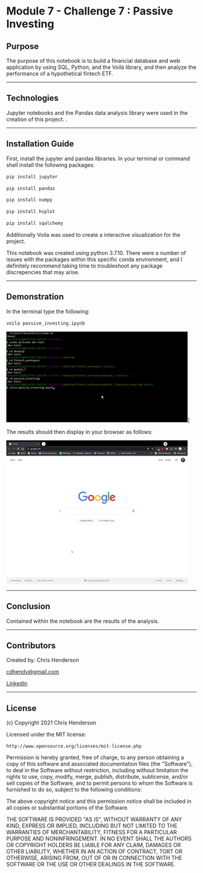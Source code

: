 Module 7 - Challenge 7 : Passive Investing
==========================================

## Purpose

 The purpose of this notebook is to build a financial database and web application by using SQL, Python, and the Voilà library, and then analyze the performance of a hypothetical fintech ETF.

---

## Technologies

Jupyter notebooks and the Pandas data analysis library were used in the creation of this project. .

---

## Installation Guide

First, install the jupyter and pandas libraries. In your terminal or command shell install the following packages: 

```python
pip install jupyter
```

```python
pip install pandas
```

```python
pip install numpy
```

```python
pip install hvplot
```

```python
pip install sqalchemy
```

Additionally Voila was used to create a interactive visualization for the project.

This notebook was created using python 3.7.10. There were a number of issues with the packages within this specific conda environment, and I definitely recommend taking time to troubleshoot any package discrepencies that may arise. 

---
## Demonstration

In the terminal type the following:

```python
voila passive_investing.ipynb
```

![Gitbash](Resources/gitbash.gif)]

The results should then display in your browser as follows:

![Voila](Resources/voila.gif)

---
## Conclusion

Contained within the notebook are the results of the analysis. 

---

## Contributors

Created by: Chris Henderson

cdhendy@gmail.com

[LinkedIn](https://www.linkedin.com/in/chris-henderson123/)

---

## License

(c) Copyright 2021 Chris Henderson

Licensed under the MIT license:

    http://www.opensource.org/licenses/mit-license.php

Permission is hereby granted, free of charge, to any person obtaining a copy
of this software and associated documentation files (the "Software"), to deal
in the Software without restriction, including without limitation the rights
to use, copy, modify, merge, publish, distribute, sublicense, and/or sell
copies of the Software, and to permit persons to whom the Software is
furnished to do so, subject to the following conditions:

The above copyright notice and this permission notice shall be included in
all copies or substantial portions of the Software.

THE SOFTWARE IS PROVIDED "AS IS", WITHOUT WARRANTY OF ANY KIND, EXPRESS OR
IMPLIED, INCLUDING BUT NOT LIMITED TO THE WARRANTIES OF MERCHANTABILITY,
FITNESS FOR A PARTICULAR PURPOSE AND NONINFRINGEMENT. IN NO EVENT SHALL THE
AUTHORS OR COPYRIGHT HOLDERS BE LIABLE FOR ANY CLAIM, DAMAGES OR OTHER
LIABILITY, WHETHER IN AN ACTION OF CONTRACT, TORT OR OTHERWISE, ARISING FROM,
OUT OF OR IN CONNECTION WITH THE SOFTWARE OR THE USE OR OTHER DEALINGS IN
THE SOFTWARE.